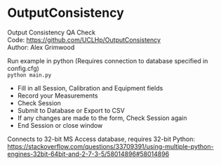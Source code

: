 # OutputConsistency
Output Consistency QA Check  
Code: https://github.com/UCLHp/OutputConsistency  
Author: Alex Grimwood  
  
Run example in python (Requires connection to database specified in config.cfg)  
`python main.py`  

* Fill in all Session, Calibration and Equipment fields  
* Record your Measurements  
* Check Session  
* Submit to Database or Export to CSV  
* If any changes are made to the form, Check Session again  
* End Session or close window  

Connects to 32-bit MS Access database, requires 32-bit Python:  
https://stackoverflow.com/questions/33709391/using-multiple-python-engines-32bit-64bit-and-2-7-3-5/58014896#58014896  
  



